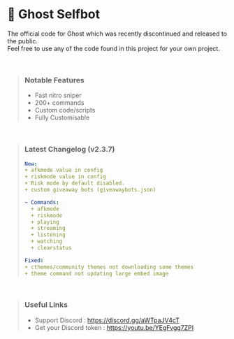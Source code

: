 # 👻 Ghost Selfbot

The official code for Ghost which was recently discontinued and released to the public.  
Feel free to use any of the code found in this project for your own project.  
  
<br />
  
> ### Notable Features
> - Fast nitro sniper
> - 200+ commands
> - Custom code/scripts
> - Fully Customisable
  
<br />
  
> ### Latest Changelog (v2.3.7)
> ```yaml
> New:
> + afkmode value in config
> + riskmode value in config
> + Risk mode by default disabled.
> + custom giveaway bots (giveawaybots.json)
> 
> ~ Commands:
>   + afkmode
>   + riskmode
>   + playing
>   + streaming
>   + listening
>   + watching
>   + clearstatus
> 
> Fixed:
> + cthemes/community themes not downloading some themes
> + theme command not updating large embed image
> ```  
  
<br />
  
> ### Useful Links  
> - Support Discord : https://discord.gg/aWTpaJV4cT
> - Get your Discord token : https://youtu.be/YEgFvgg7ZPI  
